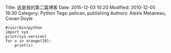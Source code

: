 Title: 这是我的第二篇博客
Date: 2015-12-03 10:20
Modified: 2010-12-05 19:30
Category: Python
Tags: pelican, publishing
Authors: Alexis Metaireau, Conan Doyle

    #/usr/bin/python
    import sys
    print(sys.version)
    for x in xrange(10):
        print(x)
        